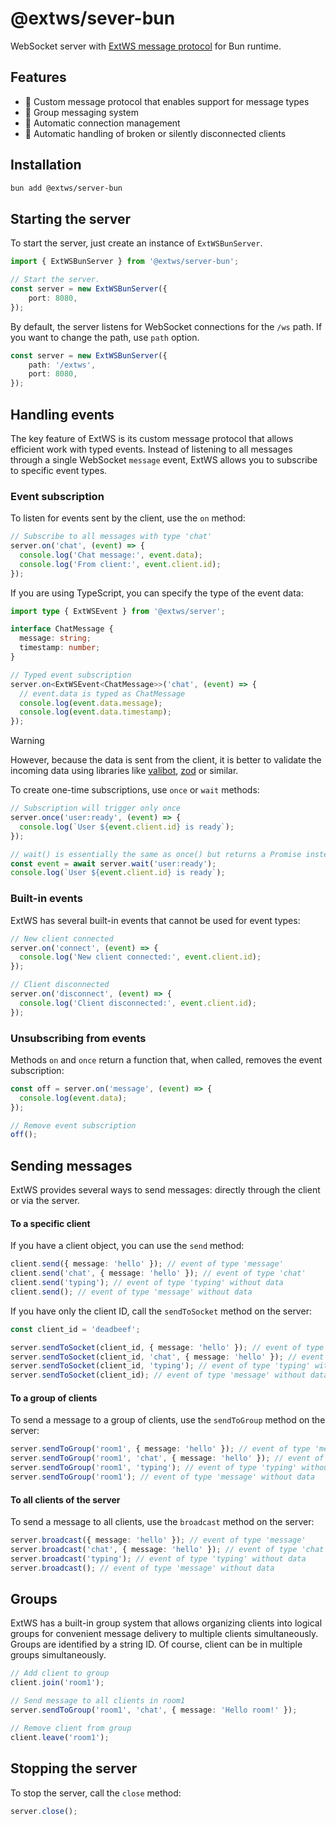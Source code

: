 # @extws/sever-bun

WebSocket server with [ExtWS message protocol](https://github.com/extws-team/server/blob/dev-kirick/README.md#protocol) for Bun runtime.

## Features

- 🚀 Custom message protocol that enables support for message types
- 👥 Group messaging system
- 🔄 Automatic connection management
- 🔌 Automatic handling of broken or silently disconnected clients

## Installation

```bash
bun add @extws/server-bun
```

## Starting the server

To start the server, just create an instance of `ExtWSBunServer`.

```typescript
import { ExtWSBunServer } from '@extws/server-bun';

// Start the server.
const server = new ExtWSBunServer({
	port: 8080,
});
```

By default, the server listens for WebSocket connections for the `/ws` path. If you want to change the path, use `path` option.

```typescript
const server = new ExtWSBunServer({
	path: '/extws',
	port: 8080,
});
```

## Handling events

The key feature of ExtWS is its custom message protocol that allows efficient work with typed events. Instead of listening to all messages through a single WebSocket `message` event, ExtWS allows you to subscribe to specific event types.

### Event subscription

To listen for events sent by the client, use the `on` method:

```typescript
// Subscribe to all messages with type 'chat'
server.on('chat', (event) => {
  console.log('Chat message:', event.data);
  console.log('From client:', event.client.id);
});
```

If you are using TypeScript, you can specify the type of the event data:

```typescript
import type { ExtWSEvent } from '@extws/server';

interface ChatMessage {
  message: string;
  timestamp: number;
}

// Typed event subscription
server.on<ExtWSEvent<ChatMessage>>('chat', (event) => {
  // event.data is typed as ChatMessage
  console.log(event.data.message);
  console.log(event.data.timestamp);
});
```

> [!WARNING]
> However, because the data is sent from the client, it is better to validate the incoming data using libraries like [valibot](https://github.com/valibot/valibot), [zod](https://github.com/colinhacks/zod) or similar.

To create one-time subscriptions, use `once` or `wait` methods:

```typescript
// Subscription will trigger only once
server.once('user:ready', (event) => {
  console.log(`User ${event.client.id} is ready`);
});

// wait() is essentially the same as once() but returns a Promise instead of using a callback
const event = await server.wait('user:ready');
console.log(`User ${event.client.id} is ready`);
```

### Built-in events

ExtWS has several built-in events that cannot be used for event types:

```typescript
// New client connected
server.on('connect', (event) => {
  console.log('New client connected:', event.client.id);
});

// Client disconnected
server.on('disconnect', (event) => {
  console.log('Client disconnected:', event.client.id);
});
```

### Unsubscribing from events

Methods `on` and `once` return a function that, when called, removes the event subscription:

```typescript
const off = server.on('message', (event) => {
  console.log(event.data);
});

// Remove event subscription
off();
```

## Sending messages

ExtWS provides several ways to send messages: directly through the client or via the server.

#### To a specific client

If you have a client object, you can use the `send` method:

```typescript
client.send({ message: 'hello' }); // event of type 'message'
client.send('chat', { message: 'hello' }); // event of type 'chat'
client.send('typing'); // event of type 'typing' without data
client.send(); // event of type 'message' without data
```

If you have only the client ID, call the `sendToSocket` method on the server:

```typescript
const client_id = 'deadbeef';

server.sendToSocket(client_id, { message: 'hello' }); // event of type 'message'
server.sendToSocket(client_id, 'chat', { message: 'hello' }); // event of type 'chat'
server.sendToSocket(client_id, 'typing'); // event of type 'typing' without data
server.sendToSocket(client_id); // event of type 'message' without data
```

#### To a group of clients

To send a message to a group of clients, use the `sendToGroup` method on the server:

```typescript
server.sendToGroup('room1', { message: 'hello' }); // event of type 'message'
server.sendToGroup('room1', 'chat', { message: 'hello' }); // event of type 'chat'
server.sendToGroup('room1', 'typing'); // event of type 'typing' without data
server.sendToGroup('room1'); // event of type 'message' without data
```

#### To all clients of the server

To send a message to all clients, use the `broadcast` method on the server:

```typescript
server.broadcast({ message: 'hello' }); // event of type 'message'
server.broadcast('chat', { message: 'hello' }); // event of type 'chat'
server.broadcast('typing'); // event of type 'typing' without data
server.broadcast(); // event of type 'message' without data
```

## Groups

ExtWS has a built-in group system that allows organizing clients into logical groups for convenient message delivery to multiple clients simultaneously. Groups are identified by a string ID. Of course, client can be in multiple groups simultaneously.

```typescript
// Add client to group
client.join('room1');

// Send message to all clients in room1
server.sendToGroup('room1', 'chat', { message: 'Hello room!' });

// Remove client from group
client.leave('room1');
```

## Stopping the server

To stop the server, call the `close` method:

```typescript
server.close();
```
